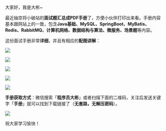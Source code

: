 大家好，我是大彬~

最近抽空将小破站的**面试题汇总成PDF手册**了，方便小伙伴打印出来看。手册内容基本跟网站上的一致，包含**Java基础、MySQL、SpringBoot、MyBatis、Redis、RabbitMQ、计算机网络、数据结构与算法、微服务、场景题**等内容。

这份面试手册非常**详细**，并且有相应的**配图讲解**：

![](http://img.topjavaer.cn/img/image-20211127163043770.png)

![](http://img.topjavaer.cn/img/image-20211127151141076.png)

![](http://img.topjavaer.cn/img/image-20220316234337881.png)

![](http://img.topjavaer.cn/img/image-20211127150136157.png)

![](http://img.topjavaer.cn/img/image-20211127150322032.png)

**手册获取方式**：微信搜索「**程序员大彬**」或者扫描下面的二维码，关注后发送关键字「**手册**」就可以找到下载链接了（**无套路，无解压密码**）。

![](http://img.topjavaer.cn/img//公众号.jpg)

祝大家学习愉快！


